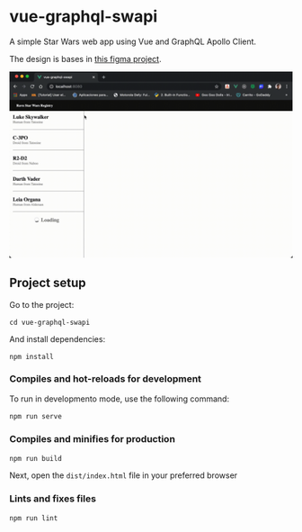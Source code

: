 # vue-graphql-swapi

A simple Star Wars web app using Vue and GraphQL Apollo Client.

The design is bases in [this figma project](https://www.figma.com/file/Ceoqa8DbrtyKoOBDR77ktm/Ravn-Code-Challenge?node-id=34%3A0).

![Vue Graphql SWAPI](screenshots/vue-gql-swapi.gif)

## Project setup

Go to the project:

```
cd vue-graphql-swapi
```

And install dependencies:

```
npm install
```

### Compiles and hot-reloads for development

To run in developmento mode, use the following command:

```
npm run serve
```

### Compiles and minifies for production

```
npm run build
```

Next, open the `dist/index.html` file in your preferred browser

### Lints and fixes files

```
npm run lint
```
